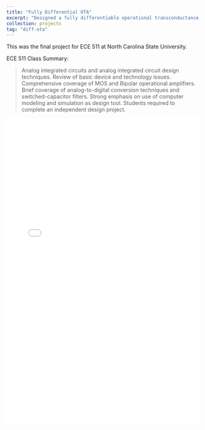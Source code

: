 ```yaml
---
title: "Fully Differential OTA"
excerpt: "Designed a fully differentiable operational transconductance amplifier (OTA) to within the required specifications.<br/><img src='/images/projects/511_project_thumbnail.png'>"
collection: projects
tag: "diff-ota"
---
```


This was the final project for ECE 511 at North Carolina State University.

ECE 511 Class Summary:
>Analog integrated circuits and analog integrated circuit design techniques. Review of basic device and technology issues. Comprehensive coverage of MOS and Bipolar operational amplifiers. Brief coverage of analog-to-digital conversion techniques and switched-capacitor filters. Strong emphasis on use of computer modeling and simulation as design tool. Students required to complete an independent design project.

<embed src="../../files/511-ota.pdf" type="application/pdf" style="width: 100%;" height="800">
